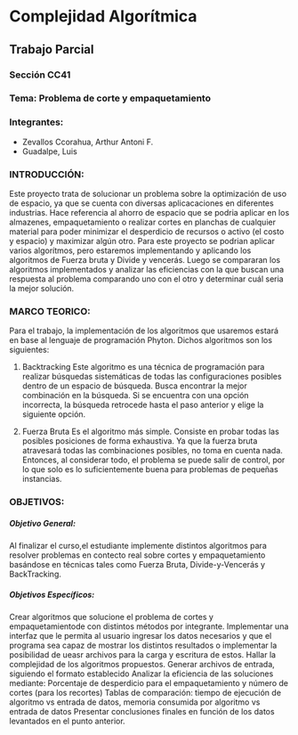 # Complejidad Algorítmica

## Trabajo Parcial

### Sección CC41

### Tema: Problema de corte y empaquetamiento 

###      Integrantes:

- Zevallos Ccorahua, Arthur Antoni F.
- Guadalpe, Luis

### INTRODUCCIÓN:

Este proyecto trata de solucionar un problema sobre la optimización de uso de espacio, ya que se  cuenta  con  diversas  aplicacaciones  en diferentes  industrias.  Hace  referencia al ahorro de espacio que se podria aplicar en los almazenes, empaquetamiento o realizar cortes en planchas de cualquier material para poder minimizar el desperdicio de recursos o activo (el costo y espacio) y maximizar algún otro. Para este proyecto se podrian aplicar varios algorítmos, pero estaremos implementando y aplicando los algoritmos de Fuerza bruta y Divide y vencerás. Luego se compararan los algoritmos implementados y analizar las eficiencias con la que buscan una respuesta al problema comparando uno con el otro y determinar cuál seria la mejor solución.

### MARCO TEORICO:

Para el trabajo, la implementación de los algoritmos que usaremos estará en base al lenguaje de programación Phyton. Dichos algoritmos son los siguientes:
1.	Backtracking
Este algoritmo es una técnica de programación para realizar búsquedas sistemáticas de todas las configuraciones posibles dentro de un espacio de búsqueda. Busca encontrar la mejor combinación en la búsqueda. Si se encuentra con una opción incorrecta, la búsqueda retrocede hasta el paso anterior y elige la siguiente opción.

2.	Fuerza Bruta
Es el algoritmo más simple. Consiste en probar todas las posibles posiciones de forma exhaustiva. Ya que la fuerza bruta atravesará todas las combinaciones posibles, no toma en cuenta nada. Entonces, al considerar todo, el problema se puede salir de control, por lo que solo es lo suficientemente buena para problemas de pequeñas instancias.

### OBJETIVOS:

##### Objetivo General:

Al finalizar el curso,el estudiante implemente distintos algoritmos para resolver problemas en contecto real sobre cortes y empaquetamiento basándose en técnicas tales como Fuerza Bruta, Divide-y-Vencerás y BackTracking.

##### Objetivos Específicos:

Crear algoritmos que solucione el problema de cortes y empaquetamientode con distintos métodos por integrante.
Implementar una interfaz que le permita al usuario ingresar los datos necesarios y que el programa sea capaz de mostrar los distintos resultados o implementar la posibilidad de ueasr archivos para la carga y escritura de estos.
Hallar la complejidad de los algoritmos propuestos.
Generar archivos de entrada, siguiendo el formato establecido
Analizar la eficiencia de las soluciones mediante:
Porcentaje de desperdicio para el empaquetamiento y número de cortes (para los recortes)
Tablas de comparación: tiempo de ejecución de algoritmo vs entrada de datos, memoria consumida por algoritmo vs entrada de datos
Presentar conclusiones finales en función de los datos levantados en el punto anterior.
